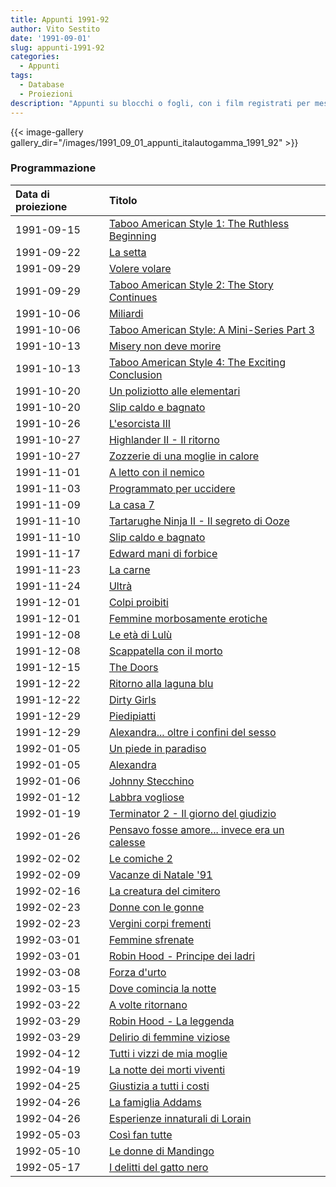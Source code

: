 ```yaml
---
title: Appunti 1991-92
author: Vito Sestito
date: '1991-09-01'
slug: appunti-1991-92
categories:
  - Appunti
tags:
  - Database
  - Proiezioni
description: "Appunti su blocchi o fogli, con i film registrati per mese. Riportano gli incassi dei film quando disponibili."
---
```

{{< image-gallery gallery_dir="/images/1991_09_01_appunti_italautogamma_1991_92" >}}

### Programmazione

|Data di proiezione |Titolo                                          |
|:------------------|:-----------------------------------------------|
|1991-09-15         |[Taboo American Style 1: The Ruthless Beginning](https://www.imdb.com/title/tt0128683/)|
|1991-09-22         |[La setta](https://www.imdb.com/title/tt0100581/)|
|1991-09-29         |[Volere volare](https://www.imdb.com/title/tt0103223/)|
|1991-09-29         |[Taboo American Style 2: The Story Continues](https://www.imdb.com/title/tt0128684/)|
|1991-10-06         |[Miliardi](https://www.imdb.com/title/tt0102445/)|
|1991-10-06         |[Taboo American Style: A Mini-Series Part 3](https://www.imdb.com/title/tt0128685/)|
|1991-10-13         |[Misery non deve morire](https://www.imdb.com/title/tt0100157/)|
|1991-10-13         |[Taboo American Style 4: The Exciting Conclusion](https://www.imdb.com/title/tt0128686/)|
|1991-10-20         |[Un poliziotto alle elementari](https://www.imdb.com/title/tt0099938/)|
|1991-10-20         |[Slip caldo e bagnato](https://www.imdb.com/title/tt32851729/)|
|1991-10-26         |[L'esorcista III](https://www.imdb.com/title/tt0099528/)|
|1991-10-27         |[Highlander II - Il ritorno](https://www.imdb.com/title/tt0102034/)|
|1991-10-27         |[Zozzerie di una moglie in calore](https://www.imdb.com/title/tt0201365/)|
|1991-11-01         |[A letto con il nemico](https://www.imdb.com/title/tt0102945/)|
|1991-11-03         |[Programmato per uccidere](https://www.imdb.com/title/tt0100114/)|
|1991-11-09         |[La casa 7](https://www.imdb.com/title/tt0097527/)|
|1991-11-10         |[Tartarughe Ninja II - Il segreto di Ooze](https://www.imdb.com/title/tt0103060/)|
|1991-11-10         |[Slip caldo e bagnato](https://www.imdb.com/title/tt32851729/)|
|1991-11-17         |[Edward mani di forbice](https://www.imdb.com/title/tt0099487/)|
|1991-11-23         |[La carne](https://www.imdb.com/title/tt0101548/)|
|1991-11-24         |[Ultrà](https://www.imdb.com/title/tt0100835/)  |
|1991-12-01         |[Colpi proibiti](https://www.imdb.com/title/tt0099385/)|
|1991-12-01         |[Femmine morbosamente erotiche](https://www.imdb.com/title/tt1399938/)|
|1991-12-08         |[Le età di Lulù](https://www.imdb.com/title/tt0099484/)|
|1991-12-08         |[Scappatella con il morto](https://www.imdb.com/title/tt0100611/)|
|1991-12-15         |[The Doors](https://www.imdb.com/title/tt0101761/)|
|1991-12-22         |[Ritorno alla laguna blu](https://www.imdb.com/title/tt0102782/)|
|1991-12-22         |[Dirty Girls](https://www.imdb.com/title/tt14993278/)|
|1991-12-29         |[Piedipiatti](https://www.imdb.com/title/tt0102668/)|
|1991-12-29         |[Alexandra... oltre i confini del sesso](https://www.imdb.com/title/tt0196326/)|
|1992-01-05         |[Un piede in paradiso](https://www.imdb.com/title/tt0102667/)|
|1992-01-05         |[Alexandra](https://www.imdb.com/title/tt0374490/)|
|1992-01-06         |[Johnny Stecchino](https://www.imdb.com/title/tt0102164/)|
|1992-01-12         |[Labbra vogliose](https://www.imdb.com/title/tt0195009/)|
|1992-01-19         |[Terminator 2 - Il giorno del giudizio](https://www.imdb.com/title/tt0103064/)|
|1992-01-26         |[Pensavo fosse amore... invece era un calesse](https://www.imdb.com/title/tt0105120/)|
|1992-02-02         |[Le comiche 2](https://www.imdb.com/title/tt0103991/)|
|1992-02-09         |[Vacanze di Natale '91](https://www.imdb.com/title/tt0105717/)|
|1992-02-16         |[La creatura del cimitero](https://www.imdb.com/title/tt0099697/)|
|1992-02-23         |[Donne con le gonne](https://www.imdb.com/title/tt0104122/)|
|1992-02-23         |[Vergini corpi frementi](https://www.imdb.com/title/tt0126098/)|
|1992-03-01         |[Femmine sfrenate](https://www.imdb.com/title/tt0096037/)|
|1992-03-01         |[Robin Hood - Principe dei ladri](https://www.imdb.com/title/tt0102798/)|
|1992-03-08         |[Forza d'urto](https://www.imdb.com/title/tt0102984/)|
|1992-03-15         |[Dove comincia la notte](https://www.imdb.com/title/tt0155681/)|
|1992-03-22         |[A volte ritornano](https://www.imdb.com/title/tt0102960/)|
|1992-03-29         |[Robin Hood - La leggenda](https://www.imdb.com/title/tt0102797/)|
|1992-03-29         |[Delirio di femmine viziose](https://www.imdb.com/title/tt0088160/)|
|1992-04-12         |[Tutti i vizzi de mia moglie](https://www.imdb.com/title/tt8006450/)|
|1992-04-19         |[La notte dei morti viventi](https://www.imdb.com/title/tt0100258/)|
|1992-04-25         |[Giustizia a tutti i costi](https://www.imdb.com/title/tt0102614/)|
|1992-04-26         |[La famiglia Addams](https://www.imdb.com/title/tt0101272/)|
|1992-04-26         |[Esperienze innaturali di Lorain](https://www.imdb.com/title/tt0311643/)|
|1992-05-03         |[Così fan tutte](https://www.imdb.com/title/tt0104014/)|
|1992-05-10         |[Le donne di Mandingo](https://www.imdb.com/title/tt0144877/)|
|1992-05-17         |[I delitti del gatto nero](https://www.imdb.com/title/tt0100740/)|
